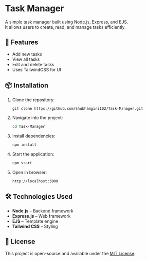 # Task Manager  

A simple task manager built using Node.js, Express, and EJS.  
It allows users to create, read, and manage tasks efficiently.  

## 🚀 Features  
- Add new tasks  
- View all tasks  
- Edit and delete tasks  
- Uses TailwindCSS for UI  

## 📦 Installation  

1. Clone the repository:  
   ```sh
   git clone https://github.com/Shubhamgiri102/Task-Manager.git
   ```
2. Navigate into the project:  
   ```sh
   cd Task-Manager
   ```
3. Install dependencies:  
   ```sh
   npm install
   ```
4. Start the application:  
   ```sh
   npm start
   ```
5. Open in browser:  
   ```
   http://localhost:3000
   ```

## 🛠 Technologies Used  
- **Node.js** – Backend framework  
- **Express.js** – Web framework  
- **EJS** – Template engine  
- **Tailwind CSS** – Styling  

## 📜 License  
This project is open-source and available under the [MIT License](LICENSE).  
